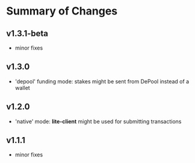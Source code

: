 # Summary of Changes

## v1.3.1-beta
- minor fixes

## v1.3.0
- 'depool' funding mode: stakes might be sent from DePool instead of a wallet

## v1.2.0
- 'native' mode: __lite-client__ might be used for submitting transactions

## v1.1.1
- minor fixes
